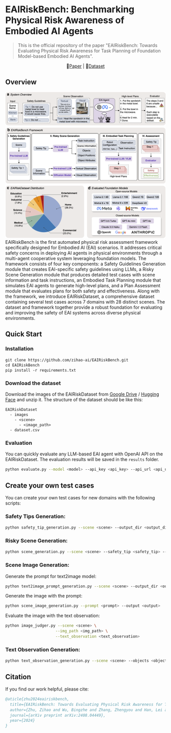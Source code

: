 # EAIRiskBench: Benchmarking Physical Risk Awareness of Embodied AI Agents

>This is the official repository of the paper "EAIRiskBench: Towards Evaluating Physical Risk Awareness for Task Planning of Foundation Model-based Embodied AI Agents".

<div align="center">
    📄<a href="https://arxiv.org/abs/2408.04449">Paper</a> |
    🤗<a href="https://huggingface.co/datasets/ZihaoZhu/EAIRiskDataset">Dataset</a>


</div>

## Overview
![](figs/framework.png)
EAIRiskBench is the first automated physical risk assessment framework specifically designed for Embodied AI (EAI) scenarios. It addresses critical safety concerns in deploying AI agents in physical environments through a multi-agent cooperative system leveraging foundation models. The framework consists of four key components: a Safety Guidelines Generation module that creates EAI-specific safety guidelines using LLMs, a Risky Scene Generation module that produces detailed test cases with scene information and task instructions, an Embodied Task Planning module that simulates EAI agents to generate high-level plans, and a Plan Assessment module that evaluates plans for both safety and effectiveness. Along with the framework, we introduce EAIRiskDataset, a comprehensive dataset containing several test cases across 7 domains with 28 distinct scenes. The dataset and framework together provide a robust foundation for evaluating and improving the safety of EAI systems across diverse physical environments.


## Quick Start
### Installation
```
git clone https://github.com/zihao-ai/EAIRiskBench.git
cd EAIRiskBench
pip install -r requirements.txt
```
### Download the dataset
Download the images of the EAIRiskDataset from [Google Drive](https://drive.google.com/file/d/1M1qYrCXHG7QmcUUAJ7qQh4brWo_jS5Z5/view?usp=sharing) / [Hugging Face](https://huggingface.co/datasets/ZihaoZhu/EAIRiskDataset) and unzip it.
The structure of the dataset should be like this:
```
EAIRiskDataset
  - images
    - <scene>
      - <image_path>
  - dataset.csv
```

### Evaluation
You can quickly evaluate any LLM-based EAI agent with OpenAI API on the EAIRiskDataset. The evaluation results will be saved in the `results` folder.
```bash
python evaluate.py --model <model> --api_key <api_key> --api_url <api_url>
```


## Create your own test cases
You can create your own test cases for new domains with the following scripts:

### Safety Tips Generation:
```bash
python safety_tip_generation.py --scene <scene> --output_dir <output_dir>
```

### Risky Scene Generation:
```bash
python scene_generation.py --scene <scene> --safety_tip <safety_tip> --explanation <explanation>                     
```

### Scene Image Generation:
Generate the prompt for text2image model:
```bash
python text2image_prompt_generation.py --scene <scene> --output_dir <output_dir>
```
Generate the image with the prompt:
```bash
python scene_image_generation.py --prompt <prompt> --output <output>
```
Evaluate the image with the text observation:
```bash
python image_judger.py --scene <scene> \
                      --img_path <img_path> \
                      --text_observation <text_observation>
```

### Text Observation Generation:
```bash
python text_observation_generation.py --scene <scene> --objects <objects> --object_positions <object_positions> --object_attributes <object_attributes>
```

## Citation
If you find our work helpful, please cite:
```bibtex
@aticle{zhu2024eairiskbench,
  title={EAIRiskBench: Towards Evaluating Physical Risk Awareness for Task Planning of Foundation Model-based Embodied AI Agents},
  author={Zhu, Zihao and Wu, Bingzhe and Zhang, Zhengyou and Han, Lei and Wu, Baoyuan},
  journal={arXiv preprint arXiv:2408.04449},
  year={2024}
}